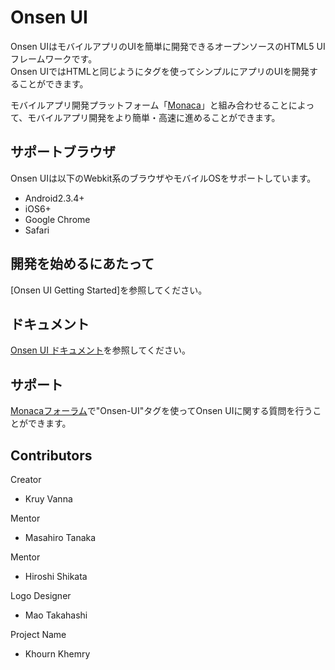 Onsen UI
===
Onsen UIはモバイルアプリのUIを簡単に開発できるオープンソースのHTML5 UIフレームワークです。  
Onsen UIではHTMLと同じようにタグを使ってシンプルにアプリのUIを開発することができます。  

モバイルアプリ開発プラットフォーム「[Monaca]」と組み合わせることによって、モバイルアプリ開発をより簡単・高速に進めることができます。

## サポートブラウザ

Onsen UIは以下のWebkit系のブラウザやモバイルOSをサポートしています。

 * Android2.3.4+
 * iOS6+
 * Google Chrome
 * Safari

## 開発を始めるにあたって
[Onsen UI Getting Started]を参照してください。

## ドキュメント
[Onsen UI ドキュメント]を参照してください。

## サポート
[Monacaフォーラム]で"Onsen-UI"タグを使ってOnsen UIに関する質問を行うことができます。

## Contributors

Creator  
- Kruy Vanna

Mentor  
- Masahiro Tanaka

Mentor  
- Hiroshi Shikata

Logo Designer  
- Mao Takahashi

Project Name  
- Khourn Khemry

[Onsen UI ドキュメント]:http://docs.monaca.mobi/onsen/docs/ja/
[Monacaフォーラム]:http://monaca.mobi/forum
[Onsen UI Getting Started Page]:http://docs.monaca.mobi/onsen/getting_started/ja/
[Monaca]:http://monaca.mobi
